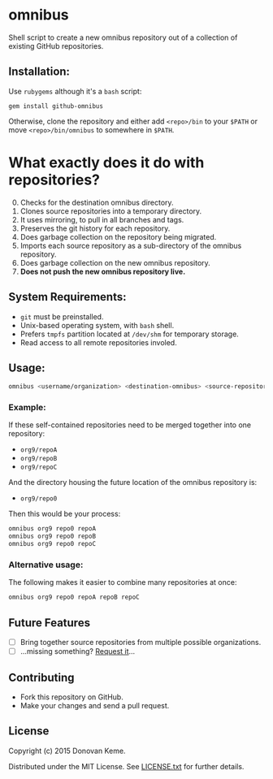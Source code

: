 # omnibus

Shell script to create a new omnibus repository out of a collection of existing GitHub repositories.

## Installation:

Use `rubygems` although it's a `bash` script:

```
gem install github-omnibus
```

Otherwise, clone the repository and either add `<repo>/bin` to your `$PATH` or move `<repo>/bin/omnibus` to somewhere in `$PATH`.

# What exactly does it do with repositories?

0. Checks for the destination omnibus directory.
0. Clones source repositories into a temporary directory.
  0. It uses mirroring, to pull in all branches and tags.
0. Preserves the git history for each repository.
0. Does garbage collection on the repository being migrated.
0. Imports each source repository as a sub-directory of the omnibus repository.
0. Does garbage collection on the new omnibus repository.
0. **Does not push the new omnibus repository live.**



## System Requirements:

* `git` must be preinstalled.
* Unix-based operating system, with `bash` shell.
* Prefers `tmpfs` partition located at `/dev/shm` for temporary storage.
* Read access to all remote repositories involed.

## Usage:

```sh
omnibus <username/organization> <destination-omnibus> <source-repository> [...]
```

### Example:

If these self-contained repositories need to be merged together into one repository:

* `org9/repoA`
* `org9/repoB`
* `org9/repoC`

And the directory housing the future location of the omnibus repository is:

* `org9/repo0`

Then this would be your process:

```sh
omnibus org9 repo0 repoA
omnibus org9 repo0 repoB
omnibus org9 repo0 repoC
```

### Alternative usage:

The following makes it easier to combine many repositories at once:

```sh
omnibus org9 repo0 repoA repoB repoC
```

## Future Features

- [ ] Bring together source repositories from multiple possible organizations.
- [ ] ...missing something? [Request it](https://github.com/digitalextremist/github-omnibus/issues/new)...

## Contributing

* Fork this repository on GitHub.
* Make your changes and send a pull request.

## License

Copyright (c) 2015 Donovan Keme.

Distributed under the MIT License. See [LICENSE.txt](https://github.com/digitalextremist/github-omnibus/LICENSE.txt) for further details.